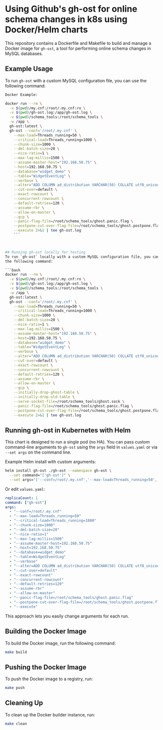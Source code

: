 # Using Github's gh-ost for online schema changes in k8s using Docker/Helm charts
This repository contains a Dockerfile and Makefile to build and manage a Docker image for `gh-ost`, a tool for performing online schema changes in MySQL databases.

## Example Usage

To run `gh-ost` with a custom MySQL configuration file, you can use the following command:

```bash
Docker Example:

docker run --rm \
  -v $(pwd)/my.cnf:/root/.my.cnf:ro \
  -v $(pwd)/gh-ost.log:/app/gh-ost.log \
  -v $(pwd)/schema_tools:/root/schema_tools \
  -w /app \
  gh-ost:latest \
  gh-ost --conf='/root/.my.cnf' \
    --max-load=Threads_running=50 \
    --critical-load=Threads_running=1000 \
    --chunk-size=1000 \
    --dml-batch-size=20 \
    --nice-ratio=1 \
    --max-lag-millis=1500 \
    --assume-master-host="192.168.50.75" \
    --host=192.168.50.75 \
    --database="widget_demo" \
    --table="WidgetEventLog" \
    --verbose \
    --alter="ADD COLUMN ad_distribution VARCHAR(50) COLLATE utf8_unicode_ci DEFAULT NULL, MODIFY COLUMN network VARCHAR(50) COLLATE utf8_unicode_ci NOT NULL" \
    --cut-over=default \
    --exact-rowcount \
    --concurrent-rowcount \
    --default-retries=120 \
    --assume-rbr \
    --allow-on-master \
    --gcp \
    --panic-flag-file=/root/schema_tools/ghost.panic.flag \
    --postpone-cut-over-flag-file=/root/schema_tools/ghost.postpone.flag \
    --execute 2>&1 | tee gh-ost.log
    ```



## Running gh-ost locally for testing
To run `gh-ost` locally with a custom MySQL configuration file, you can use
the following command:

```bash
docker run --rm \
  -v $(pwd)/my.cnf:/root/.my.cnf:ro \
  -v $(pwd)/gh-ost.log:/app/gh-ost.log \
  -v $(pwd)/schema_tools:/root/schema_tools \
  -w /app \
  gh-ost:latest \
  gh-ost --conf='/root/.my.cnf' \
    --max-load=Threads_running=50 \
    --critical-load=Threads_running=1000 \
    --chunk-size=1000 \
    --dml-batch-size=20 \
    --nice-ratio=1 \
    --max-lag-millis=1500 \
    --assume-master-host="192.168.50.75" \
    --host=192.168.50.75 \
    --database="widget_demo" \
    --table="WidgetEventLog" \
    --verbose \
    --alter="ADD COLUMN ad_distribution VARCHAR(50) COLLATE utf8_unicode_ci DEFAULT NULL, MODIFY COLUMN network VARCHAR(50) COLLATE utf8_unicode_ci NOT NULL" \
    --cut-over=default \
    --exact-rowcount \
    --concurrent-rowcount \
    --default-retries=120 \
    --assume-rbr \
    --allow-on-master \
    --gcp \
    --initially-drop-ghost-table \
    --initially-drop-old-table \
    --serve-socket-file=/root/schema_tools/ghost.sock \
    --panic-flag-file=/root/schema_tools/ghost.panic.flag \
    --postpone-cut-over-flag-file=/root/schema_tools/ghost.postpone.flag \
    --execute 2>&1 | tee gh-ost.log
```


## Running gh-ost in Kubernetes with Helm

This chart is designed to run a single pod (no HA). You can pass custom command-line arguments to `gh-ost` using the `args` field in `values.yaml` or via `--set args` on the command line.

Example Helm install with custom arguments:

```bash
helm install gh-ost ./gh-ost --namespace gh-ost \
  --set command="['gh-ost']" \
  --set args="['--conf=/root/.my.cnf','--max-load=Threads_running=50','--critical-load=Threads_running=1000','--chunk-size=1000','--dml-batch-size=20','--nice-ratio=1','--max-lag-millis=1500','--assume-master-host=192.168.50.75','--host=192.168.50.75','--database=widget_demo','--table=WidgetEventLog','--verbose','--alter=ADD COLUMN ad_distribution VARCHAR(50) COLLATE utf8_unicode_ci DEFAULT NULL, MODIFY COLUMN network VARCHAR(50) COLLATE utf8_unicode_ci NOT NULL','--cut-over=default','--exact-rowcount','--concurrent-rowcount','--default-retries=120','--assume-rbr','--allow-on-master','--panic-flag-file=/root/schema_tools/ghost.panic.flag','--postpone-cut-over-flag-file=/root/schema_tools/ghost.postpone.flag','--execute']"
```

Or edit `values.yaml`:

```yaml
replicaCount: 1
command: ["gh-ost"]
args:
  - "--conf=/root/.my.cnf"
  - "--max-load=Threads_running=50"
  - "--critical-load=Threads_running=1000"
  - "--chunk-size=1000"
  - "--dml-batch-size=20"
  - "--nice-ratio=1"
  - "--max-lag-millis=1500"
  - "--assume-master-host=192.168.50.75"
  - "--host=192.168.50.75"
  - "--database=widget_demo"
  - "--table=WidgetEventLog"
  - "--verbose"
  - "--alter=ADD COLUMN ad_distribution VARCHAR(50) COLLATE utf8_unicode_ci DEFAULT NULL, MODIFY COLUMN network VARCHAR(50) COLLATE utf8_unicode_ci NOT NULL"
  - "--cut-over=default"
  - "--exact-rowcount"
  - "--concurrent-rowcount"
  - "--default-retries=120"
  - "--assume-rbr"
  - "--allow-on-master"
  - "--panic-flag-file=/root/schema_tools/ghost.panic.flag"
  - "--postpone-cut-over-flag-file=/root/schema_tools/ghost.postpone.flag"
  - "--execute"
```

This approach lets you easily change arguments for each run.

## Building the Docker Image
To build the Docker image, run the following command:
```bash
make build
```

## Pushing the Docker Image
To push the Docker image to a registry, run:
```bash
make push
```

## Cleaning Up
To clean up the Docker builder instance, run:
```bash
make clean
```
